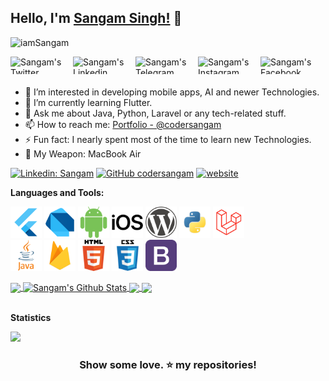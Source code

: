 ## Hello, I'm [Sangam Singh!](https://codersangam.com) 👋

<p align="left"> <img src="https://komarev.com/ghpvc/?username=codersangam&label=Views&color=green&style=plastic" alt="iamSangam" /> </p>


<a href="https://www.twitter.com/codersangam">
  <img align="left" alt="Sangam's Twitter" width="100px" height="28px" src="https://img.shields.io/badge/Twitter-1DA1F2?style=for-the-badge&logo=twitter&logoColor=white" />
</a>
<a href="https://www.linkedin.com/in/sangam-singh-1b21941a0/">
  <img align="left" alt="Sangam's Linkedin" width="100px" height="28px" src="https://img.shields.io/badge/LinkedIn-0077B5?style=for-the-badge&logo=linkedin&logoColor=white" />
</a>
<a href="https://t.me/codersangam">
  <img align="left" alt="Sangam's Telegram" width="100px" height="28px" src="https://img.shields.io/badge/Telegram-1DA1F2?style=for-the-badge&logo=telegram&logoColor=white&color=darkblue" />
</a>
<a href="https://instagram.com/codersangam">
  <img align="left" alt="Sangam's Instagram" width="100px" height="28px" src="https://img.shields.io/badge/Instagram-1DA1F2?style=for-the-badge&logo=instagram&logoColor=white&color=red" />
</a>
<a href="https://www.facebook.com/people/Ronnie/100026804131628/">
  <img align="left" alt="Sangam's Facebook" width="100px" height="28px" src="https://img.shields.io/badge/Facebook-1DA1F2?style=for-the-badge&logo=facebook&logoColor=white&color=blue" />
</a>


<br/>
<br/>


- 👀 I’m interested in developing mobile apps, AI and newer Technologies.
- 🌱 I’m currently learning Flutter.
- 💬 Ask me about Java, Python, Laravel or any tech-related stuff.
- 📫 How to reach me: [Portfolio - @codersangam](https://codersangam.com)
- ⚡ Fun fact: I nearly spent most of the time to learn new Technologies.
- 🔫 My Weapon: MacBook Air 


[![Linkedin: Sangam](https://img.shields.io/badge/-sangam-blue?style=flat-square&logo=Linkedin&logoColor=white&link=https://www.linkedin.com/in/sangam-singh-1b21941a0/)](https://img.shields.io/badge/-sangam-blue?style=flat-square&logo=Linkedin&logoColor=white&link=https://www.linkedin.com/in/sangam-singh-1b21941a0/)
[![GitHub codersangam](https://img.shields.io/github/followers/codersangam?label=follow&style=social)](https://github.com/codersangam)
[![website](https://img.shields.io/badge/PortfolioWebsite-Sangam-2648ff?style=flat-square&logo=google-chrome)](https://codersangam.com)


**Languages and Tools:**  

<code><img height="50" src="https://raw.githubusercontent.com/github/explore/80688e429a7d4ef2fca1e82350fe8e3517d3494d/topics/flutter/flutter.png"></code>
<code><img height="50" src="https://raw.githubusercontent.com/github/explore/80688e429a7d4ef2fca1e82350fe8e3517d3494d/topics/dart/dart.png"></code>
<code><img height="50" src="https://raw.githubusercontent.com/github/explore/80688e429a7d4ef2fca1e82350fe8e3517d3494d/topics/android/android.png"></code>
<code><img height="50" src="https://raw.githubusercontent.com/github/explore/80688e429a7d4ef2fca1e82350fe8e3517d3494d/topics/ios/ios.png"></code>
<code><img height="50" src="https://raw.githubusercontent.com/github/explore/80688e429a7d4ef2fca1e82350fe8e3517d3494d/topics/wordpress/wordpress.png"></code>
<code><img height="50" src="https://raw.githubusercontent.com/github/explore/80688e429a7d4ef2fca1e82350fe8e3517d3494d/topics/python/python.png"></code>
<code><img height="50" src="https://raw.githubusercontent.com/github/explore/80688e429a7d4ef2fca1e82350fe8e3517d3494d/topics/laravel/laravel.png"></code>    
<code><img height="50" src="https://raw.githubusercontent.com/github/explore/80688e429a7d4ef2fca1e82350fe8e3517d3494d/topics/java/java.png"></code>
<code><img height="50" src="https://raw.githubusercontent.com/github/explore/80688e429a7d4ef2fca1e82350fe8e3517d3494d/topics/firebase/firebase.png"></code> 
<code><img height="50" src="https://raw.githubusercontent.com/github/explore/80688e429a7d4ef2fca1e82350fe8e3517d3494d/topics/html/html.png"></code>
<code><img height="50" src="https://raw.githubusercontent.com/github/explore/80688e429a7d4ef2fca1e82350fe8e3517d3494d/topics/css/css.png"></code> 
<code><img height="50" src="https://raw.githubusercontent.com/github/explore/80688e429a7d4ef2fca1e82350fe8e3517d3494d/topics/bootstrap/bootstrap.png"></code> 

<div align="left">
<a href="https://github.com/codersangam">
  <img align="center" src="https://github-readme-stats.vercel.app/api/top-langs/?username=codersangam&theme=dracula&hide_langs_below=1" />
</a>
<a href="https://github.com/codersangam">
 <img align="center" src="https://github-readme-stats.vercel.app/api?username=codersangam&show_icons=true&theme=midnight-purple&line_height=27&count_private=true" alt="Sangam's Github Stats"/>
</a>
<a href="https://github.com/codersangam/flutter-basics">
  <img align="center" src="https://github-readme-stats.vercel.app/api/pin/?username=codersangam&repo=flutter-basics&theme=nightowl" />
</a>
  <a href="https://github.com/codersangam/instagram_clone">
  <img align="center" src="https://github-readme-stats.vercel.app/api/pin/?username=codersangam&repo=instagram_clone&theme=nightowl" />
</a>
</div>

<br/>

**Statistics**
<div align="left">
<code><img height="500" src="https://wakatime.com/share/@4818b327-9c94-4397-85a6-c82a5027f03c/e1157c5e-8254-4708-91d0-481b2de77858.svg"></code>
</div>


<div align="center">

### Show some love. ⭐️  my repositories!

</div>

